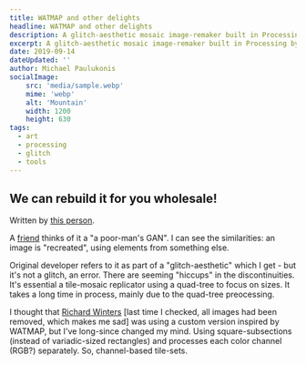 ```yaml
---
title: WATMAP and other delights
headline: WATMAP and other delights
description: A glitch-aesthetic mosaic image-remaker built in Processing by somebody else
excerpt: A glitch-aesthetic mosaic image-remaker built in Processing by somebody else
date: 2019-09-14
dateUpdated: ''
author: Michael Paulukonis
socialImage:
    src: 'media/sample.webp'
    mime: 'webp'
    alt: 'Mountain'
    width: 1200
    height: 630
tags:
  - art
  - processing
  - glitch
  - tools
---
```


## We can rebuild it for you wholesale!

Written by [this person](https://github.com/tsulej/GenerateMe/tree/master/watmap).

A [friend](http://help.everythingability.com/watmap/) thinks of it a "a poor-man's GAN". I can see the similarities: an image is "recreated", using elements from something else.

Original developer refers to it as part of a "glitch-aesthetic" which I get - but it's not a glitch, an error. There are seeming "hiccups" in the discontinuities. It's essential a tile-mosaic replicator using a quad-tree to focus on sizes. It takes a long time in process, mainly due to the quad-tree preocessing.

I thought that [Richard Winters](https://www.instagram.com/richard.winters/) [last time I checked, all images had been removed, which makes me sad] was using a custom version inspired by WATMAP, but I've long-since changed my mind. Using square-subsections (instead of variadic-sized rectangles) and processes each color channel (RGB?) separately. So, channel-based tile-sets.
